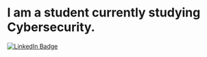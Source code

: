 # I am a student currently studying Cybersecurity.
<div id="badges">
  <a href="https://www.linkedin.com/in/jessica-sanchez-76492a1a6/">
    <img src="https://img.shields.io/badge/LinkedIn-blue?style=for-the-badge&logo=linkedin&logoColor=white" alt="LinkedIn Badge"/>
</div>
 
